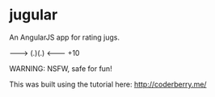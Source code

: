 jugular
=======

An AngularJS app for rating jugs.

---> (.)(.) <--- +10

WARNING: NSFW, safe for fun!


This was built using the tutorial here: http://coderberry.me/
